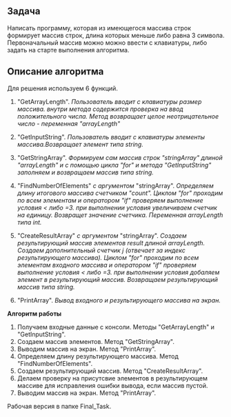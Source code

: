 **Задача**
---
Написать программу, которая из имеющегося массива строк формирует массив строк, длина которых меньше либо равна 3 символа. Первоначальный массив можно можно ввести с клавиатуры, либо задать на старте выполнения алгоритма.

**Описание алгоритма**
---
Для решения используем 6 функций.

1. "GetArrayLength". *Пользователь вводит с клавиатуры размер массива. внутри метода содержится проверка на ввод положительного числа. Метод возвращает целое неотрицательное число - переменная "arrayLength"*

2. "GetInputString". *Пользователь вводит с клавиатуры элементы массива.Возвращает элемент типа string.*

3. "GetStringArray". *Формируем сам массив строк "stringArray" длиной "arrayLength" и с помощью цикла "for" и метода "GetInputString" заполняем и возвращаем массив типа string.*

4. "FindNumberOfElements" *с аргументом* "stringArray". *Определяем длину итогового массива  счетчиком "count". Циклом "for" проходим по всем элементам и оператором "if" проверяем выполнение условия < либо =3. при выполнении условия увеличиваем счетчик на единицу. Возвращет значение счетчика. Переменная arrayLength типа int.*

5. "CreateResultArray" *с аргументом* "stringArray". *Создаем результирующий массив элементов result длиной arrayLength. Создаем дополнительный счетчик j (отвечает за индекс результирующего массива). Циклом "for" проходим по всем элементам входного массива и оператором "if" проверяем выполнение условия < либо =3. при выполнении условия добаляем элемент в результирующий массив. Возвращаем результирующий массив типа string.*

 6. "PrintArray". *Вывод входного и результирующего массива на экран.*

**Алгоритм работы**
1. Получаем входные данные с консоли. Методы "GetArrayLength" и "GetInputString".
2. Создаем массив элементов. Метод "GetStringArray".
3. Выводим массив на экран. Метод "PrintArray".
3. Определяем длину результирующего массива. Метод "FindNumberOfElements".
4. Создаем результирующий массив. Метод "CreateResultArray".
5. Делаем проверку на присутсвие элементов в результирующем массиве для исправления ошибки вывода, если массив пустой.
6. Выводим массив на экран. Метод "PrintArray".

Рабочая версия в папке Final_Task.







